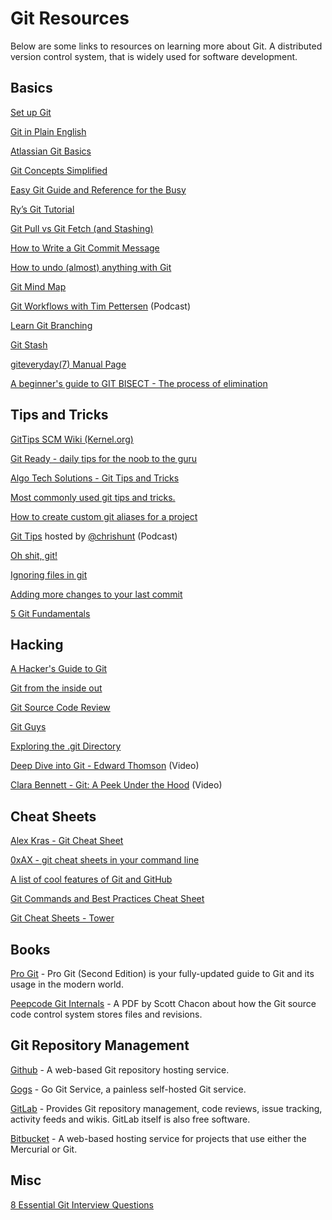 # Git Resources

Below are some links to resources on learning more about Git. A distributed version control system, that is widely used for software development.

## Basics

[Set up Git](https://help.github.com/articles/set-up-git)

[Git in Plain English](https://red-badger.com/blog/2016/11/29/gitgithub-in-plain-english)

[Atlassian Git Basics](https://www.atlassian.com/git/tutorial/git-basics#!overview)

[Git Concepts Simplified](http://gitolite.com/gcs.html#(1))

[Easy Git Guide and Reference for the Busy](http://sentheon.com/blog/easy-git-guide-and-reference-for-the-busy.html)

[Ry’s Git Tutorial](http://rypress.com/tutorials/git/index)

[Git Pull vs Git Fetch (and Stashing)](http://codeahoy.com/2016/04/18/10-git-pull-vs-git-fetch-(and-stashing))

[How to Write a Git Commit Message](http://chris.beams.io/posts/git-commit/)

[How to undo (almost) anything with Git](https://github.com/blog/2019-how-to-undo-almost-anything-with-git)

[Git Mind Map](http://www.alexkras.com/git-mind-map/)

[Git Workflows with Tim Pettersen](http://softwareengineeringdaily.com/2016/04/06/git-workflows-tim-pettersen/) (Podcast)

[Learn Git Branching](http://learngitbranching.js.org/)

[Git Stash](https://www.atlassian.com/git/tutorials/git-stash)

[giteveryday(7) Manual Page](https://www.kernel.org/pub/software/scm/git/docs/giteveryday.html)

[A beginner's guide to GIT BISECT - The process of elimination](http://www.metaltoad.com/blog/beginners-guide-git-bisect-process-elimination)

## Tips and Tricks

[GitTips SCM Wiki (Kernel.org)](https://git.wiki.kernel.org/index.php/GitTips)

[Git Ready - daily tips for the noob to the guru](http://gitready.com/)

[Algo Tech Solutions - Git Tips and Tricks](https://www.algotech.solutions/blog/engineering/git-tips-tricks/)

[Most commonly used git tips and tricks.](https://github.com/git-tips/tips)

[How to create custom git aliases for a project](http://www.pix-art.be/post/how-to-create-custom-git-aliases-for-a-project)

[Git Tips](https://www.briefs.fm/git-tips) hosted by [@chrishunt](https://twitter.com/chrishunt) (Podcast)

[Oh shit, git!](http://ohshitgit.com/)

[Ignoring files in git](https://www.atlassian.com/git/tutorials/gitignore/)

[Adding more changes to your last commit](https://blog.codeminer42.com/git-basics-adding-more-changes-to-your-last-commit-1629344cb9a8?gi=555388bde5d4#.y9m38vig9)

[5 Git Fundamentals](https://hackernoon.com/5-git-fundamentals-ded819a34cfe)

## Hacking

[A Hacker's Guide to Git](http://wildlyinaccurate.com/a-hackers-guide-to-git/)

[Git from the inside out](https://codewords.recurse.com/issues/two/git-from-the-inside-out)

[Git Source Code Review](http://fabiensanglard.net/git_code_review/diff.php)

[Git Guys](https://github.com/tiimgreen/github-cheat-sheet#git)

[Exploring the .git Directory](https://medium.freecodecamp.com/understanding-git-for-real-by-exploring-the-git-directory-1e079c15b807#.953pebcja)

[Deep Dive into Git - Edward Thomson](https://www.youtube.com/watch?v=dBSHLb1B8sw) (Video)

[Clara Bennett - Git: A Peek Under the Hood](https://www.youtube.com/watch?v=zZ2hG6PMjk8) (Video)

## Cheat Sheets 

[Alex Kras - Git Cheat Sheet](https://gist.github.com/akras14/3d242d80af8388ebca60)

[0xAX - git cheat sheets in your command line](https://github.com/0xAX/git-cheat)

[A list of cool features of Git and GitHub](https://github.com/tiimgreen/github-cheat-sheet#git)

[Git Commands and Best Practices Cheat Sheet](http://zeroturnaround.com/rebellabs/git-commands-and-best-practices-cheat-sheet/)

[Git Cheat Sheets - Tower](https://www.git-tower.com/blog/git-cheat-sheet/)

## Books

[Pro Git](http://git-scm.com/book) - Pro Git (Second Edition) is your fully-updated guide to Git and its usage in the modern world. 

[Peepcode Git Internals](https://github.com/pluralsight/git-internals-pdf/releases) - A PDF by Scott Chacon about how the Git source code control system stores files and revisions.

## Git Repository Management

[Github](https://github.com) - A web-based Git repository hosting service.

[Gogs](https://gogs.io/) - Go Git Service, a painless self-hosted Git service.

[GitLab](https://gitlab.com/) - Provides Git repository management, code reviews, issue tracking, activity feeds and wikis. GitLab itself is also free software.

[Bitbucket](https://bitbucket.org/) - A web-based hosting service for projects that use either the Mercurial or Git.

## Misc

[8 Essential Git Interview Questions](http://www.toptal.com/git/interview-questions)
